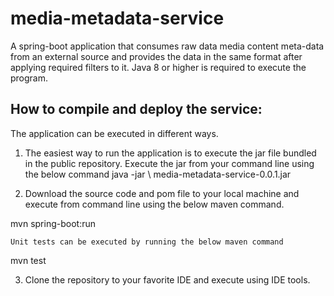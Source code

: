 # media-metadata-service
A spring-boot application that consumes raw data media content meta-data from an external source and provides the data in the same format after applying required filters to it.
Java 8 or higher is required to execute the program.

How to compile and deploy the service:
----------------------------------------

The application can be executed in different ways.

1.	The easiest way to run the application is to execute the jar file bundled in the public repository.
Execute the jar from your command line using the below command
java -jar <path to jar>\ media-metadata-service-0.0.1.jar

2.	Download the source code and pom file to your local machine and execute from command line using the below maven command.
  
  mvn spring-boot:run
  
	Unit tests can be executed by running the below maven command
	
  mvn test
  
3.	Clone the repository to your favorite IDE and execute using IDE tools.

